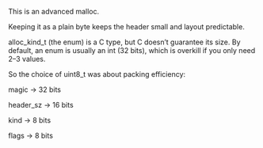 This is an advanced malloc.

Keeping it as a plain byte keeps the header small and layout predictable.

alloc_kind_t (the enum) is a C type, but C doesn’t guarantee its size. By default, an enum is usually an int (32 bits), which is overkill if you only need 2–3 values.

So the choice of uint8_t was about packing efficiency:

magic → 32 bits

header_sz → 16 bits

kind → 8 bits

flags → 8 bits